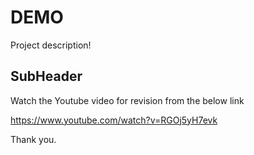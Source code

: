 # DEMO

Project description!

## SubHeader 

Watch the Youtube video for revision from the below link

https://www.youtube.com/watch?v=RGOj5yH7evk

Thank you.